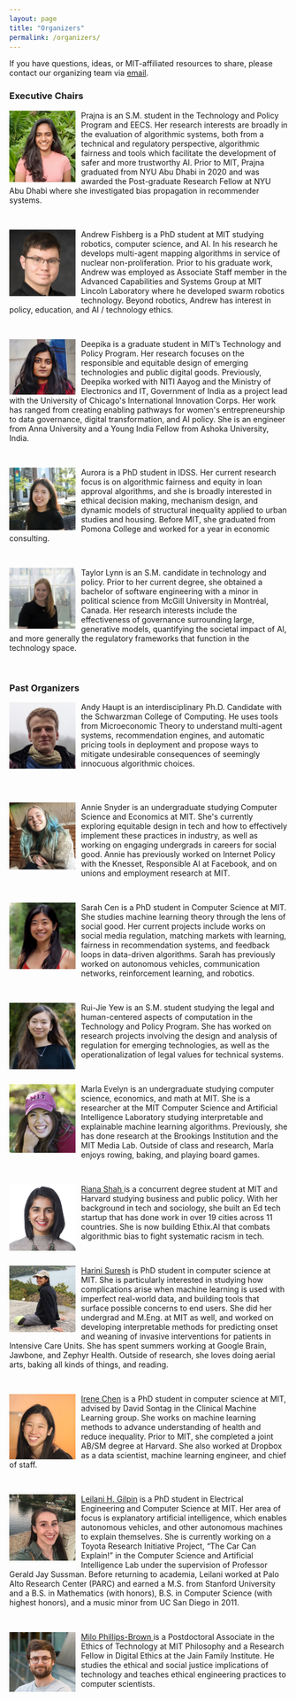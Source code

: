 ```yaml
---
layout: page
title: "Organizers"
permalink: /organizers/
---
```


If you have questions, ideas, or MIT-affiliated resources to share, please contact our organizing team via [email](mailto:ai-ethics-admin@mit.edu).

### Executive Chairs

<p>
<img src="/assets/headshots/prajna.jpeg" alt="..." class="float-left mr-2" width="120px" style="float: left; margin-right: 10px;">
Prajna is an S.M. student in the Technology and Policy Program and EECS. Her research interests are broadly in the evaluation of algorithmic systems, both from a technical and regulatory perspective, algorithmic fairness and tools which facilitate the development of safer and more trustworthy AI. Prior to MIT, Prajna graduated from NYU Abu Dhabi in 2020 and was awarded the Post-graduate Research Fellow at NYU Abu Dhabi where she investigated bias propagation in recommender systems.
</p>

<br>

<p>
<img src="/assets/headshots/fishberg.jpeg" alt="..." class="float-left mr-2" width="120px" style="float: left; margin-right: 10px;">
Andrew Fishberg is a PhD student at MIT studying robotics, computer science, and AI. In his research he develops multi-agent mapping algorithms in service of nuclear non-proliferation. Prior to his graduate work, Andrew was employed as Associate Staff member in the Advanced Capabilities and Systems Group at MIT Lincoln Laboratory where he developed swarm robotics technology. Beyond robotics, Andrew has interest in policy, education, and AI / technology ethics.
</p>

<br>

<p>
<img src="/assets/headshots/deepika.jpeg" alt="..." class="float-left mr-2" width="120px" style="float: left; margin-right: 10px;">
Deepika is a graduate student in MIT’s Technology and Policy Program. Her research focuses on the responsible and equitable design of emerging technologies and public digital goods. Previously, Deepika worked with NITI Aayog and the Ministry of Electronics and IT, Government of India as a project lead with the University of Chicago's International Innovation Corps. Her work has ranged from creating enabling pathways for women's entrepreneurship to data governance, digital transformation, and AI policy. She is an engineer from Anna University and a Young India Fellow from Ashoka University, India.
  
</p>

<br>

<p>
<img src="/assets/headshots/aurora.jpeg" alt="..." class="float-left mr-2" width="120px" style="float: left; margin-right: 10px;">
Aurora is a PhD student in IDSS. Her current research focus is on algorithmic fairness and equity in loan approval algorithms, and she is broadly interested in ethical decision making, mechanism design, and dynamic models of structural inequality applied to urban studies and housing. Before MIT, she graduated from Pomona College and worked for a year in economic consulting.
  
</p>

<br>

<p>
<img src="/assets/headshots/Taylor.jpeg" alt="..." class="float-left mr-2" width="120px" style="float: left; margin-right: 10px;"> 
Taylor Lynn is an S.M. candidate in technology and policy. Prior to her current degree, she obtained a bachelor of software engineering with a minor in political science from McGill University in Montréal, Canada. Her research interests include the effectiveness of governance surrounding large, generative models, quantifying the societal impact of AI, and more generally the regulatory frameworks that function in the technology space.



</p>

<br>


### Past Organizers

<p>
<img src="/assets/headshots/andy.JPG" alt="..." class="float-left mr-2" width="120px" style="float: left; margin-right: 10px;">
Andy Haupt is an interdisciplinary Ph.D. Candidate with the Schwarzman College of Computing. He uses tools from Microeconomic Theory to understand multi-agent systems, recommendation engines, and automatic pricing tools in deployment and propose ways to mitigate undesirable consequences of seemingly innocuous algorithmic choices.
</p>

<br>



<br>
<p>
<img src="/assets/headshots/Annie.jpg" alt="..." class="float-left mr-2" width="120px" style="float: left; margin-right: 10px;">
Annie Snyder is an undergraduate studying Computer Science and Economics at MIT. She's currently exploring equitable design in tech and how to effectively implement these practices in industry, as well as working on engaging undergrads in careers for social good. Annie has previously worked on Internet Policy with the Knesset, Responsible AI at Facebook, and on unions and employment research at MIT. 
</p>



<br>

<p>
<img src="/assets/headshots/sarah.JPG" alt="..." class="float-left mr-2" width="120px" style="float: left; margin-right: 10px;">
Sarah Cen is a PhD student in Computer Science at MIT. She studies machine learning theory through the lens of social good. Her current projects include works on social media regulation, matching markets with learning, fairness in recommendation systems, and feedback loops in data-driven algorithms. Sarah has previously worked on autonomous vehicles, communication networks, reinforcement learning, and robotics.
</p>

<br>

<p>
<img src="/assets/headshots/rui-jie.jpeg" alt="..." class="float-left mr-2" width="120px" style="float: left; margin-right: 10px;">
Rui-Jie Yew is an S.M. student studying the legal and human-centered aspects of computation in the Technology and Policy Program. She has worked on research projects involving the design and analysis of regulation for emerging technologies, as well as the operationalization of legal values for technical systems.
</p>


<br>

<p>
<img src="/assets/headshots/marla.png" alt="..." class="float-left mr-2" width="120px" style="float: left; margin-right: 10px;">
Marla Evelyn is an undergraduate studying computer science, economics, and math at MIT. She is a researcher at the MIT Computer Science and Artificial Intelligence Laboratory studying interpretable and explainable machine learning algorithms. Previously, she has done research at the Brookings Institution and the MIT Media Lab. Outside of class and research, Marla enjoys rowing, baking, and playing board games. 
</p>

<br>

<p>
<img src="/assets/headshots/riana.jpg" alt="..." class="float-left mr-2" width="120px" style="float: left; margin-right: 10px;">
<a href="https://www.rianabshah.com/"> Riana Shah </a> is a concurrent degree student at MIT and Harvard studying business and public policy. With her background in tech and sociology, she built an Ed tech startup that has done work in over 19 cities across 11 countries. She is now building Ethix.AI that combats algorithmic bias to fight systematic racism in tech.
</p>

<br>

<p>
<img src="/assets/headshots/harini.jpg" alt="..." class="float-left mr-2" width="120px" style="float: left; margin-right: 10px;">
<a href="http://harinisuresh.com/">Harini Suresh</a> is PhD student in computer science at MIT. She is particularly interested in studying how complications arise when machine learning is used with imperfect real-world data, and building tools that surface possible concerns to end users. She did her undergrad and M.Eng. at MIT as well, and worked on developing interpretable methods for predicting onset and weaning of invasive interventions for patients in Intensive Care Units. She has spent summers working at Google Brain, Jawbone, and Zephyr Health. Outside of research, she loves doing aerial arts, baking all kinds of things, and reading.
</p>

<br>

<p>
<img src="/assets/headshots/irene.jpg" alt="..." class="float-left mr-2" width="120px" style="float: left; margin-right: 10px;">
<a href="http://irenechen.net">Irene Chen</a> is a PhD student in computer science at MIT, advised by David Sontag in the Clinical Machine Learning group. She works on machine learning methods to advance understanding of health and reduce inequality. Prior to MIT, she completed a joint AB/SM degree at Harvard. She also worked at Dropbox as a data scientist, machine learning engineer, and chief of staff.
</p>

<br>
<p>
<img src="/assets/headshots/leilani.jpg" alt="..." class="float-left mr-2" width="120px" style="float: left; margin-right: 10px;">
<a href="http://people.csail.mit.edu/lgilpin/">Leilani H. Gilpin</a> is a PhD student in Electrical Engineering and Computer Science at MIT.  Her area of focus is explanatory artificial intelligence, which enables autonomous vehicles, and other autonomous machines to explain themselves. She is currently working on a Toyota Research Initiative Project, “The Car Can Explain!” in the Computer Science and Artificial Intelligence Lab under the supervision of Professor Gerald Jay Sussman.  Before returning to academia, Leilani worked at Palo Alto Research Center (PARC) and earned a M.S. from Stanford University and a  B.S. in Mathematics (with honors), B.S. in Computer Science (with highest honors), and a music minor from UC San Diego in 2011. 
</p>

<br>

<p>
<img src="/assets/headshots/milo.png" alt="..." class="float-left mr-2" width="120px" style="float: left; margin-right: 10px;">
<a href="http://www.milopb.com/"> Milo Phillips-Brown </a> is a Postdoctoral Associate in the Ethics of Technology at MIT Philosophy and a Research Fellow in Digital Ethics at the Jain Family Institute. He studies the ethical and social justice implications of technology and teaches ethical engineering practices to computer scientists.
</p>

<br>
